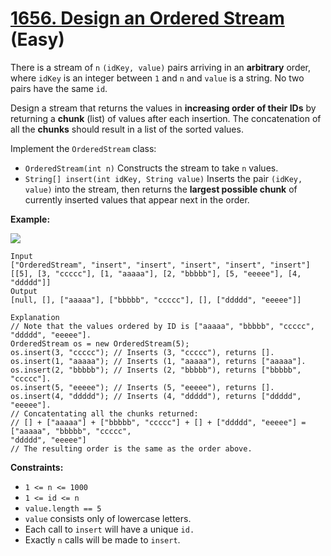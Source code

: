 # [1656. Design an Ordered Stream][link] (Easy)

[link]: https://leetcode.com/problems/design-an-ordered-stream/

There is a stream of `n` `(idKey, value)` pairs arriving in an **arbitrary** order, where `idKey` is
an integer between `1` and `n` and `value` is a string. No two pairs have the same `id`.

Design a stream that returns the values in **increasing order of their IDs** by returning a
**chunk** (list) of values after each insertion. The concatenation of all the **chunks** should
result in a list of the sorted values.

Implement the `OrderedStream` class:

- `OrderedStream(int n)` Constructs the stream to take `n` values.
- `String[] insert(int idKey, String value)` Inserts the pair `(idKey, value)` into the stream, then
returns the **largest possible chunk** of currently inserted values that appear next in the order.

**Example:**

**![](https://assets.leetcode.com/uploads/2020/11/10/q1.gif)**

```
Input
["OrderedStream", "insert", "insert", "insert", "insert", "insert"]
[[5], [3, "ccccc"], [1, "aaaaa"], [2, "bbbbb"], [5, "eeeee"], [4, "ddddd"]]
Output
[null, [], ["aaaaa"], ["bbbbb", "ccccc"], [], ["ddddd", "eeeee"]]

Explanation
// Note that the values ordered by ID is ["aaaaa", "bbbbb", "ccccc", "ddddd", "eeeee"].
OrderedStream os = new OrderedStream(5);
os.insert(3, "ccccc"); // Inserts (3, "ccccc"), returns [].
os.insert(1, "aaaaa"); // Inserts (1, "aaaaa"), returns ["aaaaa"].
os.insert(2, "bbbbb"); // Inserts (2, "bbbbb"), returns ["bbbbb", "ccccc"].
os.insert(5, "eeeee"); // Inserts (5, "eeeee"), returns [].
os.insert(4, "ddddd"); // Inserts (4, "ddddd"), returns ["ddddd", "eeeee"].
// Concatentating all the chunks returned:
// [] + ["aaaaa"] + ["bbbbb", "ccccc"] + [] + ["ddddd", "eeeee"] = ["aaaaa", "bbbbb", "ccccc",
"ddddd", "eeeee"]
// The resulting order is the same as the order above.
```

**Constraints:**

- `1 <= n <= 1000`
- `1 <= id <= n`
- `value.length == 5`
- `value` consists only of lowercase letters.
- Each call to `insert` will have a unique `id.`
- Exactly `n` calls will be made to `insert`.
